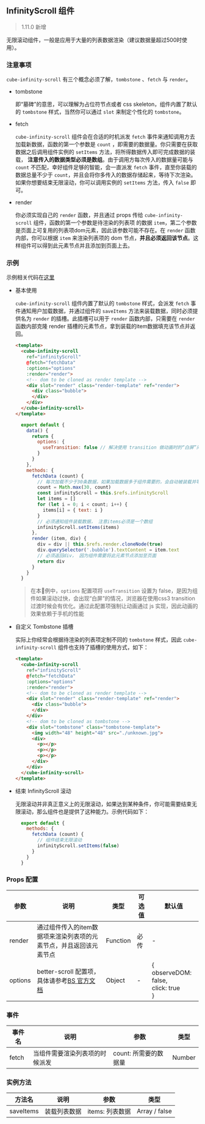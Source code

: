 ## InfinityScroll 组件

> 1.11.0 新增

无限滚动组件，一般是应用于大量的列表数据渲染（建议数据量超过500时使用）。

### 注意事项

`cube-infinity-scroll` 有三个概念必须了解，`tombstone` 、`fetch` 与 `render`。

- tombstone

  即“墓碑”的意思，可以理解为占位符节点或者 css skeleton，组件内置了默认的 `tombstone` 样式，当然你可以通过 `slot` 来制定个性化的 `tombstone`。

- fetch

  `cube-infinity-scroll` 组件会在合适的时机派发 `fetch` 事件来通知调用方去加载新数据，函数的第一个参数是 `count` ，即需要的数据量。你只需要在获取数据之后调用组件实例的 `setItems` 方法，将所得数据传入即可完成数据的装载， __注意传入的数据类型必须是数组__。由于调用方每次传入的数据量可能与 `count` 不匹配，幸好组件足够的智能，会一直派发 `fetch` 事件，直至你装载的数据总量不少于 `count`，并且会将你多传入的数据存储起来，等待下次渲染。如果你想要结束无限滚动，你可以调用实例的 `setItems` 方法，传入 `false` 即可。

- render

  你必须实现自己的 `render` 函数，并且通过 props 传给 `cube-infinity-scroll` 组件，函数的第一个参数是待渲染的列表项
  的数据 `item`，第二个参数是页面上可复用的列表项dom元素，因此该参数可能不存在。在 `render` 函数内部，你可以根据 `item` 来渲染列表项的 dom 节点，__并且必须返回该节点__。这样组件可以得到此元素节点并且添加到页面上去。

### 示例

示例相关代码在[这里](https://github.com/didi/cube-ui/tree/master/example/pages/infinity-scroll)

- 基本使用

  `cube-infinity-scroll` 组件内置了默认的 `tombstone` 样式，会派发 `fetch` 事件通知用户加载数据，并通过组件的 `saveItems` 方法来装载数据，同时必须提供名为 `render` 的插槽。此插槽可以用于 `render` 函数内部，只需要在 `render` 函数内部克隆 render 插槽的元素节点，拿到装载的item数据填充该节点并返回。

  ```html
  <template>
    <cube-infinity-scroll
      ref="infinityScroll"
      @fetch="fetchData"
      :options="options"
      :render="render">
      <!-- dom to be cloned as render template -->
      <div slot="render" class="render-template" ref="render">
        <div class="bubble">
        </div>
      </div>
    </cube-infinity-scroll>
  </template>
  ```

  ```js
    export default {
      data() {
        return {
          options: {
            useTransition: false // 解决使用 transition 做动画时的“白屏”问题
          }
        }
      },
      methods: {
        fetchData (count) {
          // 每次加载不少于30条数据，如果加载数据多于组件需要的，会自动被装载并等待下次渲染
          count = Math.max(30, count)
          const infinityScroll = this.$refs.infinityScroll
          let items = []
          for (let i = 0; i < count; i++) {
            items[i] = { text: i }
          }
          // 必须通知组件装载数据， 注意items必须是一个数组
          infinityScroll.setItems(items)
        },
        render (item, div) {
          div = div || this.$refs.render.cloneNode(true)
          div.querySelector('.bubble').textContent = item.text
          // 必须返回div， 因为组件需要将此元素节点添加至页面
          return div
        }
      }
    }
  ```

  > 在本例中，`options` 配置项将 `useTransition` 设置为 false，是因为组件如果滚动过快，会出现“白屏”的情况，浏览器在使用css3 transition过渡时候会有优化。通过此配置项强制让动画通过 js 实现，因此动画的效果依赖于手机的性能

- 自定义 Tombstone 插槽

  实际上你经常会根据待渲染的列表项定制不同的 `tombstone` 样式，因此 `cube-infinity-scroll` 组件也支持了插槽的使用方式，如下：

  ```html
  <template>
    <cube-infinity-scroll
      ref="infinityScroll"
      @fetch="fetchData"
      :options="options"
      :render="render">
      <!-- dom to be cloned as render template -->
      <div slot="render" class="render-template" ref="render">
        <div class="bubble">
        </div>
      </div>
      <!-- dom to be cloned as tombstone -->
      <div slot="tombstone" class="tombstone-template">
        <img width="48" height="48" src="./unknown.jpg">
        <div>
          <p></p>
          <p></p>
          <p></p>
        </div>
      </div>
    </cube-infinity-scroll>
  </template>
  ```

- 结束 InfinityScroll 滚动

  无限滚动并非真正意义上的无限滚动，如果达到某种条件，你可能需要结束无限滚动，那么组件也是提供了这种能力。示例代码如下：
  ```js
    export default {
      methods: {
        fetchData (count) {
          // 组件结束无限滚动
          infinityScroll.setItems(false)
        }
      }
    }
  ```

### Props 配置

| 参数 | 说明 | 类型 | 可选值 | 默认值 |
| - | - | - | - | - |
| render | 通过组件传入的item数据项来渲染列表项的元素节点，并且返回该元素节点 | Function | 必传 | - |
| options | better-scroll 配置项，具体请参考[BS 官方文档](https://ustbhuangyi.github.io/better-scroll/doc/zh-hans/options.html) | Object | - | {<br>  observeDOM: false,<br>  click: true<br>} |

### 事件

| 事件名 | 说明 | 参数 | 类型 |
| - | - | - | - |
| fetch | 当组件需要渲染列表项的时候派发 | count: 所需要的数据量 | Number |

### 实例方法

| 方法名 | 说明 | 参数 | 类型 |
| - | - | - | - |
| saveItems | 装载列表数据 | items: 列表数据 | Array / false |

